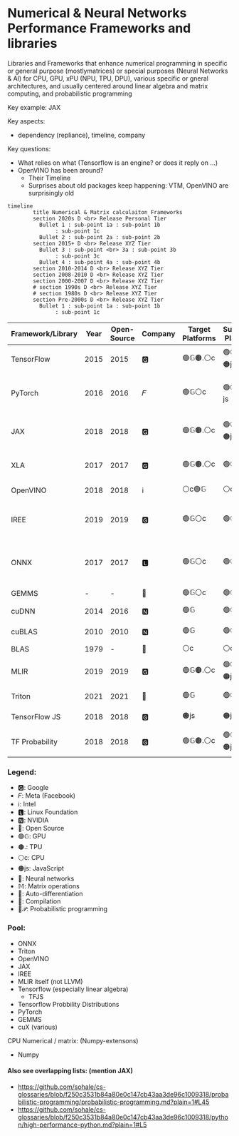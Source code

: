# Numerical & Neural Networks Performance Frameworks and libraries

Libraries and Frameworks that enhance numerical programming in specific or general purpose (mostlymatrices) or special purposes (Neural Networks & AI) for CPU, GPU, xPU (NPU, TPU, DPU), various specific or gneral architectures, and usually centered around linear algebra and matrix computing, and probabilistic programming

Key example: JAX

Key aspects:
* dependency (repliance), timeline, company

Key questions:
* What relies on what (Tensorflow is an engine? or does it reply on ...)
* OpenVINO has been around?
    * Their Timeline
    * Surprises about old packages keep happening: VTM, OpenVINO are surprisingly old


```mermaid
timeline
        title Numerical & Matrix calculaiton Frameworks
        section 2020s D <br> Release Personal Tier
          Bullet 1 : sub-point 1a : sub-point 1b
               : sub-point 1c
          Bullet 2 : sub-point 2a : sub-point 2b
        section 2015+ D <br> Release XYZ Tier
          Bullet 3 : sub-point <br> 3a : sub-point 3b
               : sub-point 3c
          Bullet 4 : sub-point 4a : sub-point 4b
        section 2010-2014 D <br> Release XYZ Tier
        section 2008-2010 D <br> Release XYZ Tier
        section 2000-2007 D <br> Release XYZ Tier
        # section 1990s D <br> Release XYZ Tier
        # section 1980s D <br> Release XYZ Tier
        section Pre-2000s D <br> Release XYZ Tier
          Bullet 1 : sub-point 1a : sub-point 1b
               : sub-point 1c
```


| Framework/Library | Year | Open-Source | Company | Target Platforms | Supported Platforms | Features | Dependencies | Differences |
|-------------------|------|-------------|---------|------------------|---------------------|----------|--------------|-------------|
| TensorFlow        | 2015 | 2015        | 🅶      | 🟢𝔾🟤.⚪️c        | 🟢𝔾🟤.⚪️c 🟠js      | 🧠🔄𝕄         | NumPy, Keras, XLA | TensorFlow 2 has eager execution |
| PyTorch           | 2016 | 2016        | 𝐹      | 🟢𝔾⚪️c            | 🟢𝔾⚪️c 🟠js        | 🧠🔄𝕄         | NumPy              | Dynamic vs. static computation graph |
| JAX               | 2018 | 2018        | 🅶      | 🟢𝔾🟤.⚪️c        | 🟢𝔾🟤.⚪️c 🟠js      | 🔄𝕄🧠         | NumPy, XLA          | Focuses on composable function transformations |
| XLA               | 2017 | 2017        | 🅶      | 🟢𝔾🟤.⚪️c        | 🟢𝔾🟤.⚪️c           | 🔄🔧            | TensorFlow, JAX     | TensorFlow's compiler backend |
| OpenVINO          | 2018 | 2018        | ℹ️      | ⚪️c🟢𝔾            | ⚪️c🟢𝔾🟠js          | 🧠🔧          | TensorFlow, ONNX    | Optimized for Intel hardware |
| IREE              | 2019 | 2019        | 🅶      | 🟢𝔾⚪️c            | 🟢𝔾⚪️c🟠js          | 🔧            | MLIR, TensorFlow    | Focus on deployment on various hardware |
| ONNX              | 2017 | 2017        | 🅻      | 🟢𝔾⚪️c            | 🟢𝔾⚪️c🟠js          | 🔄🔧          | -                  | Model exchange format between frameworks |
| GEMMS             | -    | -           | 👀      | 🟢𝔾⚪️c            | 🟢𝔾⚪️c🟠js          | 𝕄            | -                  | - |
| cuDNN             | 2014 | 2016        | 🅽      | 🟢𝔾                | 🟢𝔾                 | 🧠🔧          | CUDA                | Optimized for NVIDIA GPUs |
| cuBLAS            | 2010 | 2010        | 🅽      | 🟢𝔾                | 🟢𝔾                 | 𝕄🔧         | CUDA                | Optimized for NVIDIA GPUs |
| BLAS              | 1979 | -           | 👀      | ⚪️c                | ⚪️c🟠js             | 𝕄            | -                  | - |
| MLIR              | 2019 | 2019        | 🅶      | 🟢𝔾🟤.⚪️c        | 🟢𝔾🟤.⚪️c🟠js      | 🔧            | -                  | Not tied to any specific framework |
| Triton            | 2021 | 2021        | 👀      | 🟢𝔾                | 🟢𝔾                 | 🧠🔧          | CUDA                | Optimized for GPUs |
| TensorFlow JS     | 2018 | 2018        | 🅶      | 🟠js               | 🟠js                | 🧠             | TensorFlow          | TensorFlow for JavaScript |
| TF Probability    | 2018 | 2018        | 🅶      | 🟢𝔾🟤.⚪️c        | 🟢𝔾🟤.⚪️c🟠js      | 🔄🎲𝒫         | TensorFlow          | Extension for probabilistic programming |

### Legend:
- 🅶: Google
- 𝐹: Meta (Facebook)
- ℹ️: Intel
- 🅻: Linux Foundation
- 🅽: NVIDIA
- 👀: Open Source
- 🟢𝔾: GPU
- 🟤.: TPU
- ⚪️c: CPU
- 🟠js: JavaScript
- 🧠: Neural networks
- 𝕄: Matrix operations
- 🔄: Auto-differentiation
- 🔧: Compilation
- 🎲𝒫: Probabilistic programming


### Pool:
* ONNX
* Triton
* OpenVINO
* JAX
* IREE
* MLIR itself (not LLVM)
* Tensorflow (especially linear algebra)
    * TFJS
* Tensorflow Probbility Distributions
* PyTorch
* GEMMS
* cuX (various)

CPU Numerical / matrix: (Numpy-extensons)
* Numpy

#### Also see overlapping lists: (mention JAX)
* https://github.com/sohale/cs-glossaries/blob/f250c3531b84a80e0c147cb43aa3de96c1009318/probabilistic-programming/probabilistic-programming.md?plain=1#L45
* https://github.com/sohale/cs-glossaries/blob/f250c3531b84a80e0c147cb43aa3de96c1009318/python/high-performance-python.md?plain=1#L5
